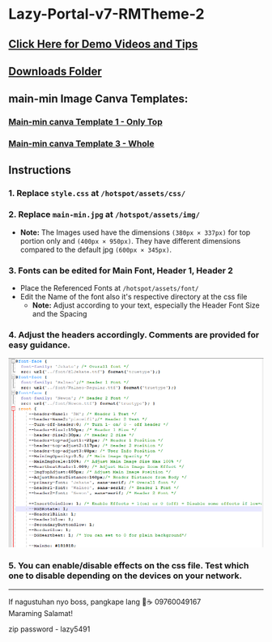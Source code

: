 # Lazy-Portal-v7-RMTheme-2

## [Click Here for Demo Videos and Tips](https://1drv.ms/f/s!AudVBigMgximj9QHjyOKfstjMwQ5NQ?e=YQ2oCk)

## [Downloads Folder](https://1drv.ms/f/s!AudVBigMgximj9QGwv3MwJ3fomFdzQ?e=TT6ttJ) 


## main-min Image Canva Templates:

### [Main-min canva Template 1 - Only Top](https://www.canva.com/design/DAGIJDVpBbw/-p_QgYGILMwf7lAiWbmQww/view?utm_content=DAGIJDVpBbw&utm_campaign=designshare&utm_medium=link&utm_source=publishsharelink&mode=preview)
        
### [Main-min canva Template 3 - Whole](https://www.canva.com/design/DAGJcFIqoeo/R7V45gM_zOol4vwTgUuuUQ/view?utm_content=DAGJcFIqoeo&utm_campaign=designshare&utm_medium=link&utm_source=publishsharelink&mode=preview)


## Instructions

### 1. Replace `style.css` at `/hotspot/assets/css/`

### 2. Replace `main-min.jpg` at `/hotspot/assets/img/`
   - **Note:** The Images used have the dimensions ``(380px × 337px)`` for top portion only and ``(400px × 950px)``. They have different dimensions compared to the default jpg ``(600px × 345px)``.

### 3. Fonts can be edited for Main Font, Header 1, Header 2
   - Place the Referenced Fonts at `/hotspot/assets/font/`
   - Edit the Name of the font also it's respective directory at the css file
     - **Note:** 
     	Adjust according to your text, especially the Header Font Size and the Spacing

### 4. Adjust the headers accordingly. Comments are provided for easy guidance.
![Example Image](https://github.com/RMBDon/Lazy-Portal-v7-RMTheme-2/blob/main/Parameters.png)


### 5. You can enable/disable effects on the css file. Test which one to disable depending on the devices on your network.
---

If nagustuhan nyo boss, pangkape lang 🤣☕️ 09760049167  
Maraming Salamat!

zip password - lazy5491
